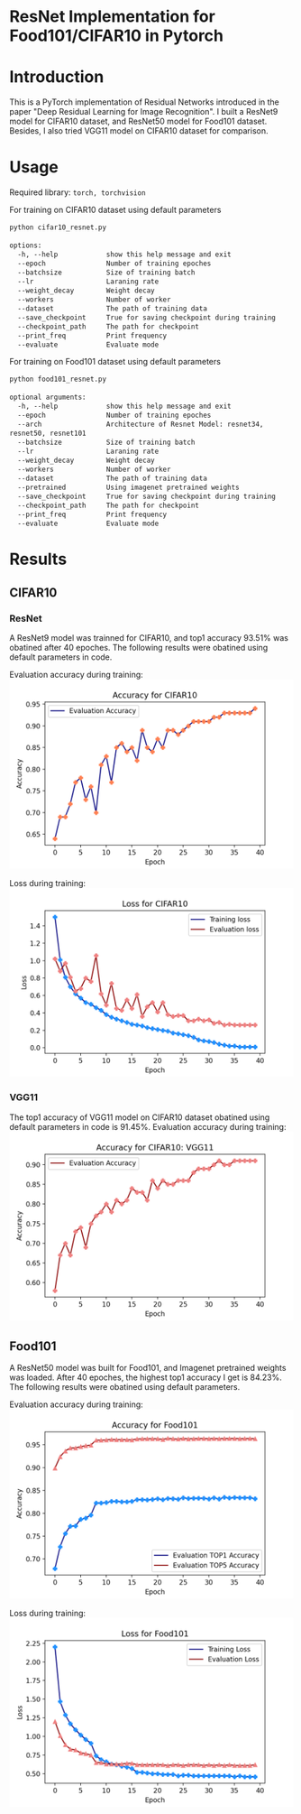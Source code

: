 # ResNet Implementation for Food101/CIFAR10 in Pytorch

# Introduction
This is a PyTorch implementation of Residual Networks introduced in the paper "Deep Residual Learning for Image Recognition". I built a ResNet9 model for CIFAR10 dataset, and ResNet50 model for Food101 dataset. Besides, I also tried VGG11 model on CIFAR10 dataset for comparison. 


# Usage
Required library: `torch, torchvision`

For training on CIFAR10 dataset using default parameters
~~~
python cifar10_resnet.py

options:
  -h, --help            show this help message and exit
  --epoch               Number of training epoches
  --batchsize           Size of training batch
  --lr                  Laraning rate
  --weight_decay        Weight decay
  --workers             Number of worker
  --dataset             The path of training data
  --save_checkpoint     True for saving checkpoint during training
  --checkpoint_path     The path for checkpoint
  --print_freq          Print frequency
  --evaluate            Evaluate mode
~~~

For training on Food101 dataset using default parameters
~~~
python food101_resnet.py

optional arguments:
  -h, --help            show this help message and exit
  --epoch               Number of training epoches
  --arch                Architecture of Resnet Model: resnet34, resnet50, resnet101
  --batchsize           Size of training batch
  --lr                  Laraning rate
  --weight_decay        Weight decay
  --workers             Number of worker
  --dataset             The path of training data
  --pretrained          Using imagenet pretrained weights
  --save_checkpoint     True for saving checkpoint during training
  --checkpoint_path     The path for checkpoint
  --print_freq          Print frequency
  --evaluate            Evaluate mode
~~~

# Results
## CIFAR10
### ResNet
A ResNet9 model was trainned for CIFAR10, and top1 accuracy 93.51% was obatined after 40 epoches. The following results were obatined using default parameters in code.

Evaluation accuracy during training: 
![accuracy for cifar10](./images/cifar10_acc.png)

Loss during training:
![accuracy for cifar10](./images/cifar10_loss.png)

### VGG11

The top1 accuracy of VGG11 model on CIFAR10 dataset obatined using default parameters in code is 91.45%. 
Evaluation accuracy during training: 
![accuracy for cifar10](./images/cifar10_acc_vgg11.png)


## Food101

A ResNet50 model was built for Food101, and Imagenet pretrained weights was loaded. After 40 epoches, the highest top1 accuracy I get is 84.23%. The following results were obatined using default parameters.

Evaluation accuracy during training: 
![accuracy for cifar10](./images/food101_acc.png)

Loss during training:
![accuracy for cifar10](./images/food101_loss.png)
